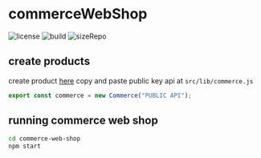 # commerceWebShop

![license](https://img.shields.io/github/license/slowy07/commerce-web-shop?style=for-the-badge)
![build](https://img.shields.io/github/workflow/status/slowy07/commerce-web-shop/Node%20JS%20CI?style=for-the-badge)
![sizeRepo](https://img.shields.io/github/repo-size/slowy07/commerce-web-shop?style=for-the-badge)

## create products

create product [here](https://dashboard.chec.io/)
copy and paste public key api at `src/lib/commerce.js`

```js
export const commerce = new Commerce("PUBLIC API");
```

## running commerce web shop
```bash
cd commerce-web-shop
npm start
```